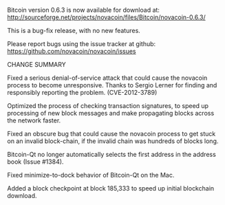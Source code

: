 Bitcoin version 0.6.3 is now available for download at:
  http://sourceforge.net/projects/novacoin/files/Bitcoin/novacoin-0.6.3/

This is a bug-fix release, with no new features.

Please report bugs using the issue tracker at github:
  https://github.com/novacoin/novacoin/issues

CHANGE SUMMARY

Fixed a serious denial-of-service attack that could cause the
novacoin process to become unresponsive. Thanks to Sergio Lerner
for finding and responsibly reporting the problem. (CVE-2012-3789)

Optimized the process of checking transaction signatures, to
speed up processing of new block messages and make propagating
blocks across the network faster.

Fixed an obscure bug that could cause the novacoin process to get
stuck on an invalid block-chain, if the invalid chain was
hundreds of blocks long.

Bitcoin-Qt no longer automatically selects the first address
in the address book (Issue #1384).

Fixed minimize-to-dock behavior of Bitcoin-Qt on the Mac.

Added a block checkpoint at block 185,333 to speed up initial
blockchain download.
